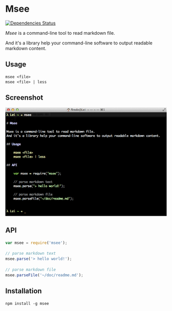 Msee
===

[![Dependencies Status](https://david-dm.org/firede/msee.png)](https://david-dm.org/firede/msee)

*Msee* is a command-line tool to read markdown file.

And it's a library help your command-line software to output readable markdown content.

## Usage

    msee <file>
    msee <file> | less

## Screenshot

![Msee](./screenshot.png)

## API

```javascript
var msee = require('msee');

// parse markdown text
msee.parse('> hello world!');

// parse markdown file
msee.parseFile('~/doc/readme.md');
```

## Installation
```Shell
npm install -g msee
```
